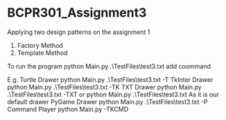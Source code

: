 # BCPR301_Assignment3
Applying two design patterns on the assignment 1
1. Factory Method
2. Template Method

To run the program
python Main.py .\TestFiles\test3.txt add coommand

E.g.
Turtle Drawer
python Main.py .\TestFiles\test3.txt -T
TkInter Drawer
python Main.py .\TestFiles\test3.txt -TK
TXT Drawer
python Main.py .\TestFiles\test3.txt -TXT or python Main.py .\TestFiles\test3.txt 
As it is our default drawer
PyGame Drawer
python Main.py .\TestFiles\test3.txt -P
Command Player
python Main.py -TKCMD
